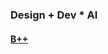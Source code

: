 ### Design + Dev * AI  
<h4>
<a href="https://b2plusiac.vercel.app/" target="_blank"> B++ </a>
</h4>
